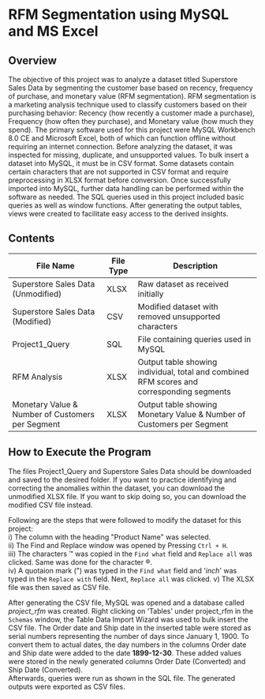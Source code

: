 # RFM Segmentation using MySQL and MS Excel  
## __Overview__  
The objective of this project was to analyze a dataset titled Superstore Sales Data by segmenting the customer base based on recency, frequency of purchase, and monetary value (RFM segmentation). RFM segmentation is a marketing analysis technique used to classify customers based on their purchasing behavior: Recency (how recently a customer made a purchase), Frequency (how often they purchase), and Monetary value (how much they spend). The primary software used for this project were MySQL Workbench 8.0 CE and Microsoft Excel, both of which can function offline without requiring an internet connection. Before analyzing the dataset, it was inspected for missing, duplicate, and unsupported values. To bulk insert a dataset into MySQL, it must be in CSV format. Some datasets contain certain characters that are not supported in CSV format and require preprocessing in XLSX format before conversion. Once successfully imported into MySQL, further data handling can be performed within the software as needed. The SQL queries used in this project included basic queries as well as window functions. After generating the output tables, views were created to facilitate easy access to the derived insights.
  
## __Contents__  
| File Name | File Type | Description |
|-----------|-----------|-------------|
| Superstore Sales Data (Unmodified) | XLSX | Raw dataset as received initially |
| Superstore Sales Data (Modified) | CSV | Modified dataset with removed unsupported characters |
| Project1_Query | SQL | File containing queries used in MySQL |
| RFM Analysis | XLSX | Output table showing individual, total and combined RFM scores and corresponding segments | 
| Monetary Value & Number of Customers per Segment | XLSX | Output table showing Monetary Value & Number of Customers per Segment |  

## How to Execute the Program  
The files Project1_Query and Superstore Sales Data should be downloaded and saved to the desired folder. If you want to practice identifying and correcting the anomalies within the dataset, you can download the unmodified XLSX file. If you want to skip doing so, you can download the modified CSV file instead.  
  
Following are the steps that were followed to modify the dataset for this project:  
i) The column with the heading "Product Name" was selected.  
ii) The Find and Replace window was opened by Pressing `Ctrl + H`.   
iii) The characters ™ was copied in the  `Find what` field and `Replace all` was clicked. Same was done for the character ®.  
iv) A quotaion mark (") was typed in the  `Find what` field and '_inch_' was typed in the `Replace with` field. Next, `Replace all` was clicked.
v) The XLSX file was then saved as CSV file.  
  
After generating the CSV file, MySQL was opened and a database called _project_rfm_ was created. Right clicking on 'Tables' under project_rfm in the `Schemas` window, the Table Data Import Wizard was used to bulk insert the CSV file. The Order date and Ship date in the inserted table were stored as serial numbers representing the number of days since January 1, 1900. To convert them to actual dates, the day numbers in the columns Order date and Ship date were added to the date __1899-12-30__. These added values were stored in the newly generated columns Order Date (Converted) and Ship Date (Converted).  
Afterwards, queries were run as shown in the SQL file. The generated outputs were exported as CSV files.  
